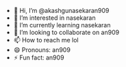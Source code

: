 - 👋 Hi, I’m @akashgunasekaran909
- 👀 I’m interested in nasekaran
- 🌱 I’m currently learning nasekaran
- 💞️ I’m looking to collaborate on an909
- 📫 How to reach me lol
- 😄 Pronouns: an909
- ⚡ Fun fact: an909

<!---
akashgunasekaran909/akashgunasekaran909 is a ✨ special ✨ repository because its `README.md` (this file) appears on your GitHub profile.
You can click the Preview link to take a look at your changes.
--->
